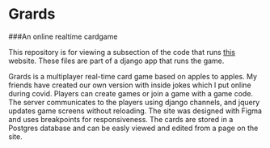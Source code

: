 # Grards
###An online realtime cardgame 

This repository is for viewing a subsection of the code that runs [this](https://fungis.herokuapp.com/grards/) website. 
These files are part of a django app that runs the game. 

Grards is a multiplayer real-time card game based on apples 
to apples. My friends have created our own version with inside jokes which I put online during covid. Players can 
create games or join a game with a game code. The server communicates to the players using django channels, and jquery 
updates game screens without reloading. The site was designed with Figma and uses breakpoints for responsiveness. 
The cards are stored in a Postgres database and can be easly viewed and edited from a page on the site. 
